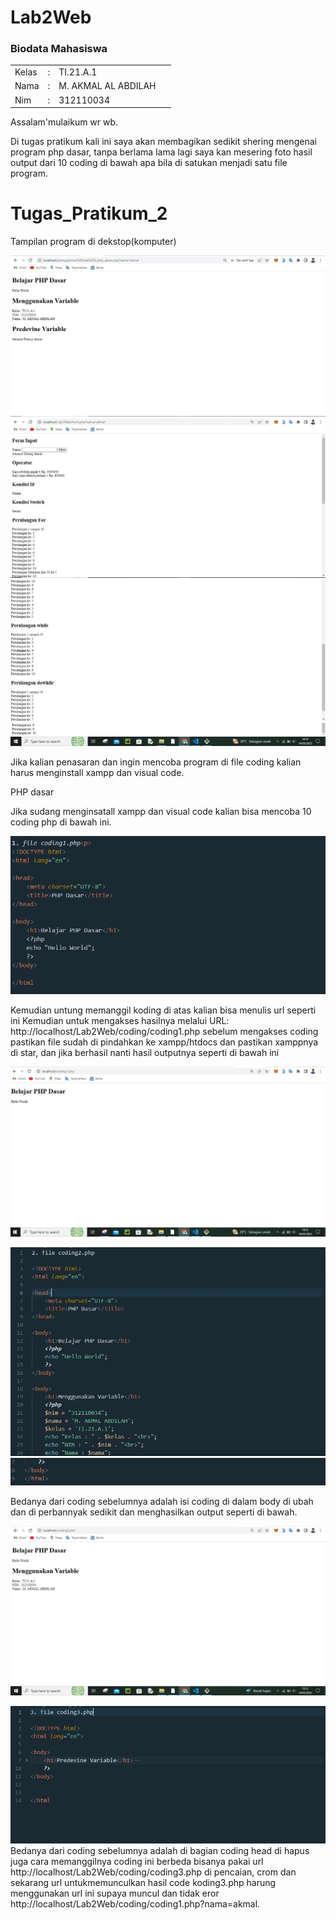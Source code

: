 # Lab2Web

<h3>Biodata Mahasiswa</h3>           
    <table>
        <p><tr>
               <td>Kelas</td>
               <td>:</td>
               <td>TI.21.A.1</td>
               <td>&nbsp;</td>
       </tr></p>
       <p><tr>
               <td>Nama</td>
               <td>:</td>
               <td>M. AKMAL AL ABDILAH</td>
               <td>&nbsp;</td>
       </tr></p>
       <p><tr>
               <td>Nim</td>
               <td>:</td>
               <td>312110034</td>
               <td>&nbsp;</td>
       </tr></p>
       </table>

Assalam'mulaikum wr wb. <p> 

Di tugas pratikum kali ini saya akan membagikan sedikit shering mengenai program php dasar, tanpa berlama lama lagi saya kan mesering foto hasil output dari 10 coding di bawah apa bila di satukan menjadi satu file program.<p>

# Tugas_Pratikum_2

Tampilan program di dekstop(komputer)<p>
![Gambar 1](screenshoot/1.JPG)
![Gambar 2](screenshoot/2.JPG)
![Gambar 3](screenshoot/3.JPG)
![Gambar 4](screenshoot/4.JPG)

Jika kalian penasaran dan ingin mencoba program di file coding kalian harus menginstall xampp dan visual code.<p>

PHP dasar<p>
Jika sudang menginsatall xampp dan visual code kalian bisa mencoba 10 coding php di bawah ini.<p>

![Gambar 6](screenshoot/6.JPG)

Kemudian untung memanggil koding di atas kalian bisa menulis url seperti ini Kemudian untuk mengakses hasilnya melalui URL: http://localhost/Lab2Web/coding/coding1.php
sebelum mengakses coding pastikan file sudah di pindahkan ke xampp/htdocs dan pastikan xamppnya di star, dan jika berhasil nanti hasil outputnya seperti di bawah ini<p>
![Gambar 5](screenshoot/5.JPG)

![Gambar 7](screenshoot/7.JPG)
![Gambar 8](screenshoot/8.JPG)

Bedanya dari coding sebelumnya adalah isi coding di dalam body di ubah dan di perbannyak sedikit dan menghasilkan output seperti di bawah.<p>
![Gambar 9](screenshoot/9.JPG)

![Gambar 10](screenshoot/10.JPG)
Bedanya dari coding sebelumnya adalah di bagian coding head di hapus juga cara memanggilnya coding ini berbeda bisanya pakai url http://localhost/Lab2Web/coding/coding3.php di pencaian, crom dan sekarang url untukmemunculkan hasil code koding3.php harung menggunakan url ini supaya muncul dan tidak eror http://localhost/Lab2Web/coding/coding1.php?nama=akmal.<p>